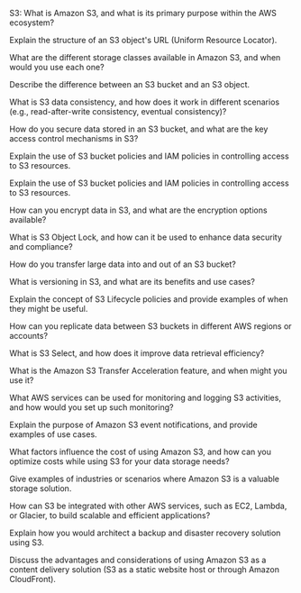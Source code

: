 S3:
  What is Amazon S3, and what is its primary purpose within the AWS ecosystem?
  
  Explain the structure of an S3 object's URL (Uniform Resource Locator).
  
  What are the different storage classes available in Amazon S3, and when would you use each one?
  
  Describe the difference between an S3 bucket and an S3 object.
  
  What is S3 data consistency, and how does it work in different scenarios (e.g., read-after-write consistency, eventual consistency)?
  

  How do you secure data stored in an S3 bucket, and what are the key access control mechanisms in S3?
  
  Explain the use of S3 bucket policies and IAM policies in controlling access to S3 resources.
  
  Explain the use of S3 bucket policies and IAM policies in controlling access to S3 resources.
  
  How can you encrypt data in S3, and what are the encryption options available?
  
  What is S3 Object Lock, and how can it be used to enhance data security and compliance?
  

  How do you transfer large data into and out of an S3 bucket?  
  
  What is versioning in S3, and what are its benefits and use cases?
  
  Explain the concept of S3 Lifecycle policies and provide examples of when they might be useful.
  
  How can you replicate data between S3 buckets in different AWS regions or accounts?
  
  What is S3 Select, and how does it improve data retrieval efficiency?


  What is the Amazon S3 Transfer Acceleration feature, and when might you use it?    
  
  What AWS services can be used for monitoring and logging S3 activities, and how would you set up such monitoring?
  
  Explain the purpose of Amazon S3 event notifications, and provide examples of use cases.
  
  What factors influence the cost of using Amazon S3, and how can you optimize costs while using S3 for your data storage needs?
  
  Give examples of industries or scenarios where Amazon S3 is a valuable storage solution.
  
  How can S3 be integrated with other AWS services, such as EC2, Lambda, or Glacier, to build scalable and efficient applications?
  
  Explain how you would architect a backup and disaster recovery solution using S3.
  
  Discuss the advantages and considerations of using Amazon S3 as a content delivery solution (S3 as a static website host or through Amazon CloudFront).
